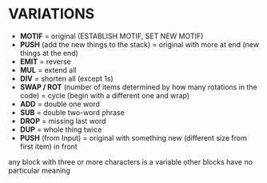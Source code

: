 # VARIATIONS

* **MOTIF** = original (ESTABLISH MOTIF, SET NEW MOTIF)
* **PUSH** (add the new things to the stack) = original with more at end (new things at the end)
* **EMIT** = reverse
* **MUL** = extend all
* **DIV** = shorten all (except 1s)
* **SWAP / ROT** (number of items determined by how many rotations in the code) = cycle (begin with a different one and wrap)
* **ADD** = double one word
* **SUB** = double two-word phrase
* **DROP** = missing last word
* **DUP** = whole thing twice
* **PUSH** (from Input) = original with something new (different size from first item) in front

any block with three or more characters is a variable
other blocks have no particular meaning
